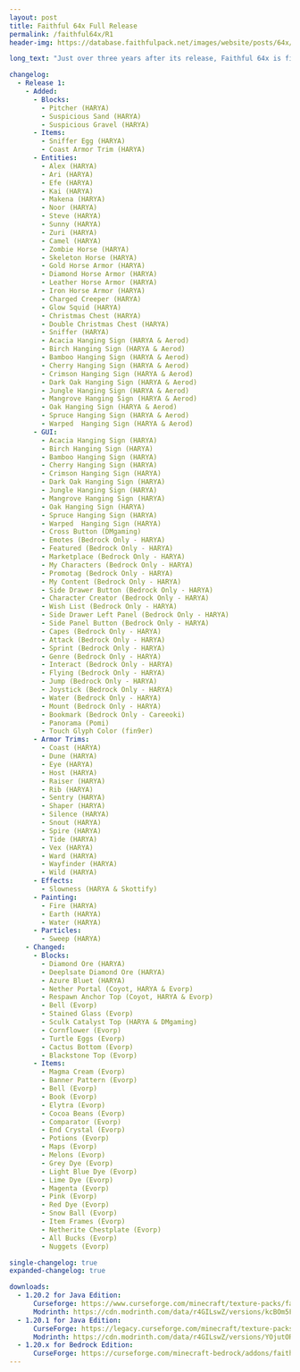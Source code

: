 ```yaml
---
layout: post
title: Faithful 64x Full Release
permalink: /faithful64x/R1
header-img: https://database.faithfulpack.net/images/website/posts/64x/R1.jpg

long_text: "Just over three years after its release, Faithful 64x is finally complete! <br><br>With the the Release 1: Path and Journeys, I thought big and finished what I started. But first ; thank you for your continued support since its launch on July 5, 2020. The pack is soon going to hit 3 millions downloads and it's phenomenal! <br><br>So, what's great about this update? A LOT! The sniffer, the camel, horse armor, paintings, there's enough for everyone! The full list is available in the article below, and be warned, it's long... very long."

changelog:
  - Release 1:
    - Added:
      - Blocks:
        - Pitcher (HARYA)
        - Suspicious Sand (HARYA)
        - Suspicious Gravel (HARYA)
      - Items:
        - Sniffer Egg (HARYA)
        - Coast Armor Trim (HARYA)
      - Entities:
        - Alex (HARYA)
        - Ari (HARYA)
        - Efe (HARYA)
        - Kai (HARYA)
        - Makena (HARYA)
        - Noor (HARYA)
        - Steve (HARYA)
        - Sunny (HARYA)
        - Zuri (HARYA)
        - Camel (HARYA)
        - Zombie Horse (HARYA)
        - Skeleton Horse (HARYA)
        - Gold Horse Armor (HARYA)
        - Diamond Horse Armor (HARYA)
        - Leather Horse Armor (HARYA)
        - Iron Horse Armor (HARYA)
        - Charged Creeper (HARYA)
        - Glow Squid (HARYA)
        - Christmas Chest (HARYA)
        - Double Christmas Chest (HARYA)
        - Sniffer (HARYA)
        - Acacia Hanging Sign (HARYA & Aerod)
        - Birch Hanging Sign (HARYA & Aerod)
        - Bamboo Hanging Sign (HARYA & Aerod)
        - Cherry Hanging Sign (HARYA & Aerod)
        - Crimson Hanging Sign (HARYA & Aerod)
        - Dark Oak Hanging Sign (HARYA & Aerod)
        - Jungle Hanging Sign (HARYA & Aerod)
        - Mangrove Hanging Sign (HARYA & Aerod)
        - Oak Hanging Sign (HARYA & Aerod)
        - Spruce Hanging Sign (HARYA & Aerod)
        - Warped  Hanging Sign (HARYA & Aerod)
      - GUI:
        - Acacia Hanging Sign (HARYA)
        - Birch Hanging Sign (HARYA)
        - Bamboo Hanging Sign (HARYA)
        - Cherry Hanging Sign (HARYA)
        - Crimson Hanging Sign (HARYA)
        - Dark Oak Hanging Sign (HARYA)
        - Jungle Hanging Sign (HARYA)
        - Mangrove Hanging Sign (HARYA)
        - Oak Hanging Sign (HARYA)
        - Spruce Hanging Sign (HARYA)
        - Warped  Hanging Sign (HARYA)
        - Cross Button (DMgaming)
        - Emotes (Bedrock Only - HARYA)
        - Featured (Bedrock Only - HARYA)
        - Marketplace (Bedrock Only - HARYA)
        - My Characters (Bedrock Only - HARYA)
        - Promotag (Bedrock Only - HARYA)
        - My Content (Bedrock Only - HARYA)
        - Side Drawer Button (Bedrock Only - HARYA)
        - Character Creator (Bedrock Only - HARYA)
        - Wish List (Bedrock Only - HARYA)
        - Side Drawer Left Panel (Bedrock Only - HARYA)
        - Side Panel Button (Bedrock Only - HARYA)
        - Capes (Bedrock Only - HARYA)
        - Attack (Bedrock Only - HARYA)
        - Sprint (Bedrock Only - HARYA)
        - Genre (Bedrock Only - HARYA)
        - Interact (Bedrock Only - HARYA)
        - Flying (Bedrock Only - HARYA)
        - Jump (Bedrock Only - HARYA)
        - Joystick (Bedrock Only - HARYA)
        - Water (Bedrock Only - HARYA)
        - Mount (Bedrock Only - HARYA)
        - Bookmark (Bedrock Only - Careeoki)
        - Panorama (Pomi)
        - Touch Glyph Color (fin9er)
      - Armor Trims:
        - Coast (HARYA)
        - Dune (HARYA)
        - Eye (HARYA)
        - Host (HARYA)
        - Raiser (HARYA)
        - Rib (HARYA)
        - Sentry (HARYA)
        - Shaper (HARYA)
        - Silence (HARYA)
        - Snout (HARYA)
        - Spire (HARYA)
        - Tide (HARYA)
        - Vex (HARYA)
        - Ward (HARYA)
        - Wayfinder (HARYA)
        - Wild (HARYA)
      - Effects:
        - Slowness (HARYA & Skottify)
      - Painting:
        - Fire (HARYA)
        - Earth (HARYA)
        - Water (HARYA)
      - Particles:
        - Sweep (HARYA)
    - Changed:
      - Blocks:
        - Diamond Ore (HARYA)
        - Deeplsate Diamond Ore (HARYA)
        - Azure Bluet (HARYA)
        - Nether Portal (Coyot, HARYA & Evorp)
        - Respawn Anchor Top (Coyot, HARYA & Evorp)
        - Bell (Evorp)
        - Stained Glass (Evorp)
        - Sculk Catalyst Top (HARYA & DMgaming)
        - Cornflower (Evorp)
        - Turtle Eggs (Evorp)
        - Cactus Bottom (Evorp)
        - Blackstone Top (Evorp)
      - Items:
        - Magma Cream (Evorp)
        - Banner Pattern (Evorp)
        - Bell (Evorp)
        - Book (Evorp)
        - Elytra (Evorp)
        - Cocoa Beans (Evorp)
        - Comparator (Evorp)
        - End Crystal (Evorp)
        - Potions (Evorp)
        - Maps (Evorp)
        - Melons (Evorp)
        - Grey Dye (Evorp)
        - Light Blue Dye (Evorp)
        - Lime Dye (Evorp)
        - Magenta (Evorp)
        - Pink (Evorp)
        - Red Dye (Evorp)
        - Snow Ball (Evorp)
        - Item Frames (Evorp)
        - Netherite Chestplate (Evorp)
        - All Bucks (Evorp)
        - Nuggets (Evorp)

single-changelog: true
expanded-changelog: true

downloads:
  - 1.20.2 for Java Edition:
      Curseforge: https://www.curseforge.com/minecraft/texture-packs/faithful-64x/files/4763591
      Modrinth: https://cdn.modrinth.com/data/r4GILswZ/versions/kcBOm5FL/Faithful%2064x%20-%20Beta%209.1.zip
  - 1.20.1 for Java Edition:
      CurseForge: https://legacy.curseforge.com/minecraft/texture-packs/faithful-64x/files/4626083
      Modrinth: https://cdn.modrinth.com/data/r4GILswZ/versions/YOjutORB/Faithful%2064x%20-%20Beta%209.zip
  - 1.20.x for Bedrock Edition:
      CurseForge: https://curseforge.com/minecraft-bedrock/addons/faithful-64x-bedrock/files/4626080
---
```

